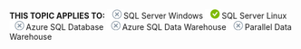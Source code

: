 <Token>**THIS TOPIC APPLIES TO:** ![no](/docs/includes/media/no.png)SQL Server Windows ![yes](/docs/includes/media/yes.png)SQL Server Linux ![no](/docs/includes/media/no.png)Azure SQL Database ![no](/docs/includes/media/no.png)Azure SQL Data Warehouse ![no](/docs/includes/media/no.png)Parallel Data Warehouse </Token>

